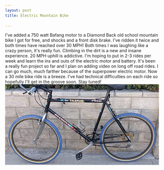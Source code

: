 ```yaml
---
layout: post
title: Electric Mountain Bike

---
```

I've added a 750 watt Bafang motor to a Diamond Back old school mountain bike I got for free, and shocks and a front disk brake.  I've ridden it twice and both times have reached over 30 MPH!  Both times I was laughing like a crazy person, it's really fun.  Climbing in the dirt is a new and insane experience.  20 MPH uphill is addictive.  I'm hoping to put in 2-3 rides per week and learn the ins and outs of the electric motor and battery.  It's been a really fun project so far and I plan on adding video on long off road rides. I can go much, much farther because of the superpower electric motor.  Now a 30 mile bike ride is a breeze.  I've had technical difficulties on each ride so hopefully I'll get in the groove soon.  Stay tuned!
![bike](/images/bike.jpg)
